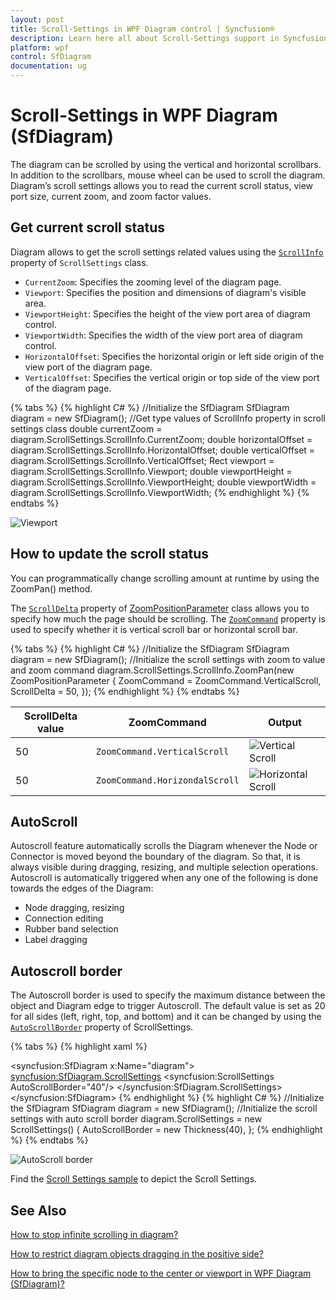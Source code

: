 ```yaml
---
layout: post
title: Scroll-Settings in WPF Diagram control | Syncfusion®
description: Learn here all about Scroll-Settings support in Syncfusion® WPF Diagram (SfDiagram) control and more.
platform: wpf
control: SfDiagram
documentation: ug
---
```


# Scroll-Settings in WPF Diagram (SfDiagram)

The diagram can be scrolled by using the vertical and horizontal scrollbars. In addition to the scrollbars, mouse wheel can be used to scroll the diagram. Diagram’s scroll settings allows you to read the current scroll status, view port size, current zoom, and zoom factor values.

## Get current scroll status

Diagram allows to get the scroll settings related values using the [`ScrollInfo`](https://help.syncfusion.com/cr/wpf/Syncfusion.UI.Xaml.Diagram.ScrollSettings.html#Syncfusion_UI_Xaml_Diagram_ScrollSettings_ScrollInfo) property of `ScrollSettings` class.

* `CurrentZoom`: Specifies the zooming level of the diagram page.
* `Viewport`: Specifies the position and dimensions of diagram's visible area.
* `ViewportHeight`: Specifies the height of the view port area of diagram control.
* `ViewportWidth`: Specifies the width of the view port area of diagram control.
*  `HorizontalOffset`: Specifies the horizontal origin or left side origin of the view port of the diagram page.
* `VerticalOffset`: Specifies the vertical origin or top side of the view port of the diagram page.

{% tabs %}
{% highlight C# %}
//Initialize the SfDiagram
SfDiagram diagram = new SfDiagram();
//Get type values of ScrollInfo property in scroll settings class
double currentZoom = diagram.ScrollSettings.ScrollInfo.CurrentZoom;
double horizontalOffset = diagram.ScrollSettings.ScrollInfo.HorizontalOffset;
double verticalOffset = diagram.ScrollSettings.ScrollInfo.VerticalOffset;
Rect viewport = diagram.ScrollSettings.ScrollInfo.Viewport;
double viewportHeight = diagram.ScrollSettings.ScrollInfo.ViewportHeight;
double viewportWidth = diagram.ScrollSettings.ScrollInfo.ViewportWidth;
{% endhighlight %}
{% endtabs %}

![Viewport](Scroll-Settings_images/ViewPort.png)

## How to update the scroll status

You can programmatically change scrolling amount at runtime by using the ZoomPan() method.

The [`ScrollDelta`](https://help.syncfusion.com/cr/wpf/Syncfusion.UI.Xaml.Diagram.ZoomPositionParamenter.html#Syncfusion_UI_Xaml_Diagram_ZoomPositionParamenter_ScrollDelta) property of [ZoomPositionParameter](https://help.syncfusion.com/cr/wpf/Syncfusion.UI.Xaml.Diagram.ZoomPositionParamenter.html) class allows you to specify how much the page should be scrolling. The [`ZoomCommand`](https://help.syncfusion.com/cr/wpf/Syncfusion.UI.Xaml.Diagram.ZoomCommand.html) property is used to specify whether it is vertical scroll bar or horizontal scroll bar.

{% tabs %}
{% highlight C# %}
//Initialize the SfDiagram
SfDiagram diagram = new SfDiagram();
//Initialize the scroll settings with zoom to value and zoom command
diagram.ScrollSettings.ScrollInfo.ZoomPan(new ZoomPositionParameter
{
    ZoomCommand = ZoomCommand.VerticalScroll,
    ScrollDelta = 50,
});
{% endhighlight %}
{% endtabs %}

| ScrollDelta value| ZoomCommand | Output |
|---|---|---|
| 50 | `ZoomCommand.VerticalScroll` |![Vertical Scroll](Scroll-Settings_images/VerticalScroll.gif) |
| 50 | `ZoomCommand.HorizondalScroll` |![Horizontal Scroll](Scroll-Settings_images/HorizontalScroll.gif) 

## AutoScroll

Autoscroll feature automatically scrolls the Diagram whenever the Node or Connector is moved beyond the boundary of the diagram. So that, it is always visible during dragging, resizing, and multiple selection operations. Autoscroll is automatically triggered when any one of the following is done towards the edges of the Diagram:

* Node dragging, resizing
* Connection editing
* Rubber band selection
* Label dragging

## Autoscroll border

The Autoscroll border is used to specify the maximum distance between the object and Diagram edge to trigger Autoscroll. The default value is set as 20 for all sides (left, right, top, and bottom) and it can be changed by using the [`AutoScrollBorder`](https://help.syncfusion.com/cr/wpf/Syncfusion.UI.Xaml.Diagram.ScrollSettings.html#Syncfusion_UI_Xaml_Diagram_ScrollSettings_AutoScrollBorder) property of ScrollSettings.

{% tabs %}
{% highlight xaml %}
<!--Initialize the Sfdiagram-->
<syncfusion:SfDiagram x:Name="diagram">
    <!--Initialize the scroll setting class with auto scroll border-->
    <syncfusion:SfDiagram.ScrollSettings>
        <syncfusion:ScrollSettings AutoScrollBorder="40"/>
    </syncfusion:SfDiagram.ScrollSettings>
</syncfusion:SfDiagram>
{% endhighlight %}
{% highlight C# %}
//Initialize the SfDiagram
SfDiagram diagram = new SfDiagram();
//Initialize the scroll settings with auto scroll border
diagram.ScrollSettings = new ScrollSettings()
{
    AutoScrollBorder = new Thickness(40),
};
{% endhighlight %}
{% endtabs %}

![AutoScroll border](Scroll-Settings_images/AutoScrollBorder.gif)

Find the [Scroll Settings sample](https://github.com/SyncfusionExamples/WPF-Diagram-Examples/tree/master/Samples/ScrollSettings) to depict the Scroll Settings.

## See Also

[How to stop infinite scrolling in diagram?](https://support.syncfusion.com/kb/article/9869/how-to-stop-infinite-scrolling-in-wpf-diagram-sfdiagram)

[How to restrict diagram objects dragging in the positive side?](https://support.syncfusion.com/kb/article/9917/how-to-restrict-diagram-objects-dragging-in-the-positive-side-in-wpf-diagram)

[How to bring the specific node to the center or viewport in WPF Diagram (SfDiagram)?](https://support.syncfusion.com/kb/article/9918/how-to-bring-the-specific-node-to-the-center-or-viewport-in-wpf-diagram-sfdiagram)